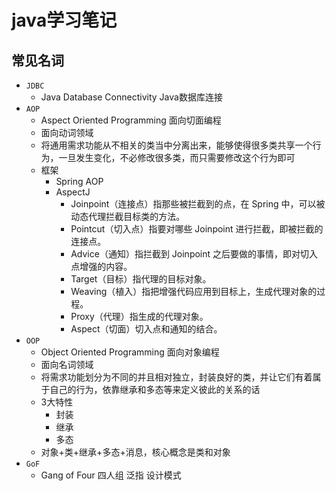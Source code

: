 # java学习笔记

## 常见名词

- `JDBC`
  - Java Database Connectivity Java数据库连接
- `AOP`
  - Aspect Oriented Programming 面向切面编程
  - 面向动词领域
  - 将通用需求功能从不相关的类当中分离出来，能够使得很多类共享一个行为，一旦发生变化，不必修改很多类，而只需要修改这个行为即可
  - 框架
    - Spring AOP
    - AspectJ
      - Joinpoint（连接点）指那些被拦截到的点，在 Spring 中，可以被动态代理拦截目标类的方法。
      - Pointcut（切入点）指要对哪些 Joinpoint 进行拦截，即被拦截的连接点。
      - Advice（通知）指拦截到 Joinpoint 之后要做的事情，即对切入点增强的内容。
      - Target（目标）指代理的目标对象。
      - Weaving（植入）指把增强代码应用到目标上，生成代理对象的过程。
      - Proxy（代理）指生成的代理对象。
      - Aspect（切面）切入点和通知的结合。
- `OOP`
  - Object Oriented Programming 面向对象编程
  - 面向名词领域
  - 将需求功能划分为不同的并且相对独立，封装良好的类，并让它们有着属于自己的行为，依靠继承和多态等来定义彼此的关系的话
  - 3大特性
    - 封装
    - 继承
    - 多态
  - 对象+类+继承+多态+消息，核心概念是类和对象
- `GoF`
  - Gang of Four 四人组 泛指 设计模式